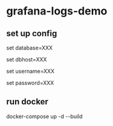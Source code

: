 # grafana-logs-demo

## set up config

set database=XXX

set dbhost=XXX

set username=XXX

set password=XXX

## run docker

docker-compose up -d --build
